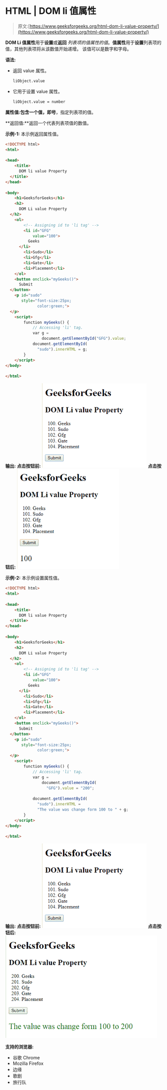 # HTML | DOM li 值属性

> 原文:[https://www.geeksforgeeks.org/html-dom-li-value-property/](https://www.geeksforgeeks.org/html-dom-li-value-property/)

**DOM Li 值属性**用于**设置**或**返回** *列表项的值属性的值*。**值属性**用于**设置**列表项的值，其他列表项将从该数值开始递增。
该值可以是数字和字母。

**语法:**

*   返回 value 属性。

    ```html
    liObject.value
    ```

*   它用于设置 value 属性。

    ```html
    liObject.value = number
    ```

**属性值:**包含一个值，即**号**，指定列表项的值。

**返回值:**返回一个代表列表项值的数值。

**示例-1:** 本示例返回属性值。

```html
<!DOCTYPE html>
<html>

<head>
    <title>
      DOM li value Property
  </title>
</head>

<body>
    <h1>GeeksforGeeks</h1>
    <h2>
      DOM Li value Property 
  </h2>
    <ol>
        <!-- Assigning id to 'li tag' -->
        <li id="GFG" 
            value="100">
          Geeks
      </li>
        <li>Sudo</li>
        <li>Gfg</li>
        <li>Gate</li>
        <li>Placement</li>
    </ol>
    <button onclick="myGeeks()">
      Submit
  </button>
    <p id="sudo"
       style="font-size:25px;
              color:green;">
  </p>
    <script>
        function myGeeks() {
            // Accessing 'li' tag. 
            var g = 
                document.getElementById("GFG").value;
            document.getElementById(
              "sudo").innerHTML = g;
        }
    </script>
</body>

</html>
```

**输出:**
**点击按钮前:**
![](img/d00cf0c1c49f90d00bab45ff8a5378f1.png)
**点击按钮后:**
![](img/d60463e648cb05fecd10f497330dbb98.png)

**示例-2:** 本示例设置属性值。

```html
<!DOCTYPE html>
<html>

<head>
    <title>
      DOM li value Property
  </title>
</head>

<body>
    <h1>GeeksforGeeks</h1>
    <h2>
      DOM Li value Property
  </h2>
    <ol>
        <!-- Assigning id to 'li tag' -->
        <li id="GFG"
            value="100">
          Geeks
      </li>
        <li>Sudo</li>
        <li>Gfg</li>
        <li>Gate</li>
        <li>Placement</li>
    </ol>
    <button onclick="myGeeks()">
      Submit
  </button>
    <p id="sudo" 
       style="font-size:25px;
              color:green;">
  </p>
    <script>
        function myGeeks() {
            // Accessing 'li' tag. 
            var g = 
                document.getElementById(
                  "GFG").value = "200";

            document.getElementById(
              "sudo").innerHTML = 
              "The value was change form 100 to " + g;
        }
    </script>
</body>

</html>
```

**输出:**
**点击按钮前:**
![](img/d00cf0c1c49f90d00bab45ff8a5378f1.png)
**点击按钮后:**
![](img/8972f9d95a4b8de5ef7162bd2eef36d1.png)

**支持的浏览器:**

*   谷歌 Chrome
*   Mozilla Firefox
*   边缘
*   歌剧
*   旅行队